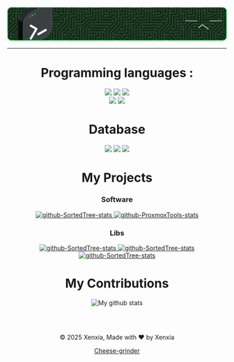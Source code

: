 <div align="center">
  
<img src="https://github.com/Xenxia/Xenxia/blob/main/github-header-image.png?raw=true" alt="My Banner" />

---

# Programming languages :
<img src="https://img.shields.io/badge/Python-3776AB?style=for-the-badge&logo=python&logoColor=white" />
<img src="https://img.shields.io/badge/Go-00ADD8?style=for-the-badge&logo=go&logoColor=white" />
<img src="https://img.shields.io/badge/Rust-dea584?style=for-the-badge&logo=Rust&logoColor=white" />
</br>
<img src="https://img.shields.io/badge/HTML5-E34F26?style=for-the-badge&logo=html5&logoColor=white" />
<img src="https://img.shields.io/badge/CSS3-1572B6?style=for-the-badge&logo=css3&logoColor=white" />

# Database
<img src="https://img.shields.io/badge/MariaDB-003545?style=for-the-badge&logo=mariadb&logoColor=white" />
<img src="https://img.shields.io/badge/mysql-4479A1?style=for-the-badge&logo=mysql&logoColor=white" />
<img src="https://img.shields.io/badge/Mongodb-47A248?style=for-the-badge&logo=mongodb&logoColor=white" />

# My Projects
### Software
<a href="https://github.com/Xenxia/SortedKi">
  <img width="282" src="https://denvercoder1-github-readme-stats.vercel.app/api/pin/?username=Xenxia&repo=SortedKi&title_color=ee4a77&theme=vue-dark&hide_border=true&show_icons=True" alt="github-SortedTree-stats">
</a>
<a href="https://github.com/Xenxia/ProxmoxTools">
  <img width="282" src="https://denvercoder1-github-readme-stats.vercel.app/api/pin/?username=Xenxia&repo=ProxmoxTools&title_color=D8A300&theme=vue-dark&hide_border=true&show_icons=True" alt="github-ProxmoxTools-stats">
</a>

### Libs
<a href="https://github.com/CheeseGrinder/TemplateStr-Go">
  <img width="282" src="https://denvercoder1-github-readme-stats.vercel.app/api/pin/?username=CheeseGrinder&repo=TemplateStr-Go&title_color=00ADD8&theme=vue-dark&hide_border=true&show_icons=True" alt="github-SortedTree-stats">
</a>
<a href="https://github.com/CheeseGrinder/TemplateStr-Python">
  <img width="282" src="https://denvercoder1-github-readme-stats.vercel.app/api/pin/?username=CheeseGrinder&repo=TemplateStr-Python&title_color=3572A5&theme=vue-dark&hide_border=true&show_icons=True" alt="github-SortedTree-stats">
</a>
<a href="https://github.com/CheeseGrinder/TemplateStr-Rust">
  <img width="282" src="https://denvercoder1-github-readme-stats.vercel.app/api/pin/?username=CheeseGrinder&repo=TemplateStr-Rust&title_color=DEA584&theme=vue-dark&hide_border=true&show_icons=True" alt="github-SortedTree-stats">
</a>
  
# My Contributions
<img width="400" src="https://streak-stats.demolab.com?user=Xenxia&theme=vue-dark&date_format=j%20M%5B%20Y%5D&background=45%2C470055%2C115500&border=000000&ring=842FAD&stroke=FFFFFF&fire=FF5B0B" alt="My github stats" />


</br></br>

<p>© 2025 Xenxia, Made with ❤️ by Xenxia </p>

[Cheese-grinder](https://github.com/CheeseGrinder)

</div>
